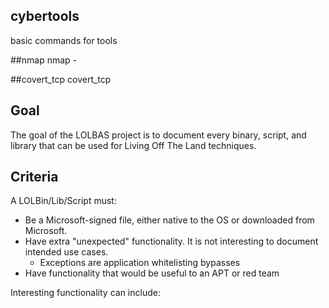 ## cybertools
basic commands for tools

##nmap
nmap -

##covert_tcp
covert_tcp
## Goal

The goal of the LOLBAS project is to document every binary, script, and library that can be used for Living Off The Land techniques.

## Criteria

A LOLBin/Lib/Script must:

* Be a Microsoft-signed file, either native to the OS or downloaded from Microsoft.
* Have extra "unexpected" functionality. It is not interesting to document intended use cases.
  * Exceptions are application whitelisting bypasses
* Have functionality that would be useful to an APT or red team

Interesting functionality can include:
